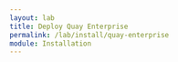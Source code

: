 ```yaml
---
layout: lab
title: Deploy Quay Enterprise
permalink: /lab/install/quay-enterprise
module: Installation
---
```


